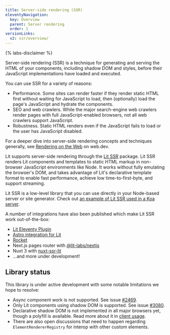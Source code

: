 ```yaml
---
title: Server-side rendering (SSR)
eleventyNavigation:
  key: Overview
  parent: Server rendering
  order: 1
versionLinks:
  v2: ssr/overview/
---
```


{% labs-disclaimer %}

Server-side rendering (SSR) is a technique for generating and serving the HTML of your components, including shadow DOM and styles, before their JavaScript implementations have loaded and executed.

You can use SSR for a variety of reasons:
- Performance. Some sites can render faster if they render static HTML first without waiting for JavaScript to load, then (optionally) load the page's JavaScript and hydrate the components.
- SEO and web crawlers. While the major search-engine web crawlers render pages with full JavaScript-enabled browsers, not all web crawlers support JavaScript.
- Robustness. Static HTML renders even if the JavaScript fails to load or the user has JavaScript disabled.

For a deeper dive into server-side rendering concepts and techniques generally, see [Rendering on the Web](https://web.dev/rendering-on-the-web/) on web.dev.

Lit supports server-side rendering through the [Lit SSR](https://github.com/lit/lit/tree/main/packages/labs/ssr#readme) package. Lit SSR renders Lit components and templates to static HTML markup in non-browser JavaScript environments like Node. It works without fully emulating the browser's DOM, and takes advantage of Lit's declarative template format to enable fast performance, achieve low time-to-first-byte, and support streaming.

Lit SSR is a low-level library that you can use directly in your Node-based server or site generator. Check out [an example of Lit SSR used in a Koa server](https://stackblitz.com/edit/lit-ssr-global?file=src/server.js).

A number of integrations have also been published which make Lit SSR work out-of-the-box:
- [Lit Eleventy Plugin](https://github.com/lit/lit/tree/main/packages/labs/eleventy-plugin-lit#lit-labseleventy-plugin-lit)
- [Astro integration for Lit](https://docs.astro.build/en/guides/integrations-guide/lit/)
- [Rocket](https://rocket.modern-web.dev/)
- Next.js pages router with [@lit-labs/nextjs](https://www.npmjs.com/package/@lit-labs/nextjs)
- Nuxt 3 with [nuxt-ssr-lit](https://www.npmjs.com/package/nuxt-ssr-lit)
- ...and more under development!

## Library status

This library is under active development with some notable limitations we hope to resolve:

- Async component work is not supported. See issue [#2469](https://github.com/lit/lit/issues/2469).
- Only Lit components using shadow DOM is supported. See issue [#3080](https://github.com/lit/lit/issues/3080).
- Declarative shadow DOM is not implemented in all major browsers yet, though a polyfill is available. Read more about it in [client usage](/docs/v3/ssr/client-usage#lit-components).
- There are also open discussions that need to happen regarding `ElementRendererRegistry` for interop with other custom elements.
